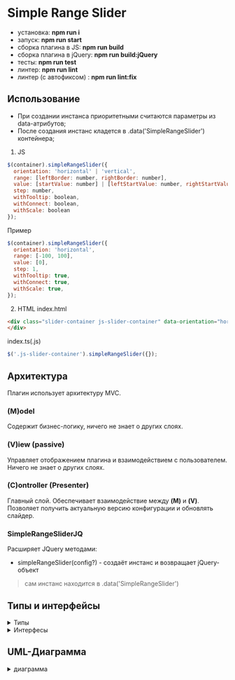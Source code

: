 # Simple Range Slider
 - установка: **npm run i**  
 - запуск: **npm run start** 
 - сборка плагина в JS: **npm run build**  
 - сборка плагина в jQuery: **npm run build:jQuery** 
 - тесты: **npm run test**  
 - линтер: **npm run lint**  
 - линтер (с автофиксом) : **npm run lint:fix**
## Использование
 - При создании инстанса приоритетными считаются параметры из data-атрибутов;
 - После создания инстанс кладется в .data('SimpleRangeSlider') контейнера;
1) JS
```js
$(container).simpleRangeSlider({
  orientation: 'horizontal' | 'vertical',
  range: [leftBorder: number, rightBorder: number],
  value: [startValue: number] | [leftStartValue: number, rightStartValue: number],
  step: number,
  withTooltip: boolean,
  withConnect: boolean,
  withScale: boolean
});
```
Пример
```js
$(container).simpleRangeSlider({
  orientation: 'horizontal',
  range: [-100, 100],
  value: [0],
  step: 1,
  withTooltip: true,
  withConnect: true,
  withScale: true,
});
```
2) HTML
index.html
```html
<div class="slider-container js-slider-container" data-orientation="horizontal" data-value="10" data-range="0,100" data-step="1" data-withConnect="true" data-withTooltip="true" data-withScale="true">
</div>
```
index.ts(.js)
```js
$('.js-slider-container').simpleRangeSlider({});
```

## Архитектура
Плагин использует архитектуру MVC.
### (M)odel
Содержит бизнес-логику, ничего не знает о других слоях.
### (V)iew (passive)
Управляет отображением плагина и взаимодействием с пользователем. Ничего не знает о других слоях.
### (C)ontroller (Presenter)
Главный слой. Обеспечивает взаимодействие между **(M)** и **(V)**. Позволяет получить актуальную версию конфигурации и обновлять слайдер.


### SimpleRangeSliderJQ
Расширяет JQuery методами:  
 - simpleRangeSlider(config?) - создаёт инстанс и возвращает jQuery-объект
 > сам инстанс находится в .data('SimpleRangeSlider')

## Типы и интерфейсы
<details><summary>Типы</summary>
<p>

```js
type ConfigOrientation = 'horizontal' | 'vertical';
type ConfigRange = [number, number];
type PointerValue = [number] | [number, number];
type PointerPosition = PointerValue;
interface SliderData extends ObjectKeyString {
  position?: number,
  positions: PointerPosition,
  value?: number,
  values: PointerValue,
  index: number,
  activePointerIndex: number
}
type ViewData = Pick<SliderData, 'position' | 'value' | 'activePointerIndex'>;
type PointerData = Required<Pick<SliderData, 'position' | 'index'>>;
type ScaleData = Required<Pick<SliderData, 'value'>>;
type InputTextData = Required<Pick<SliderData, 'value' | 'index'>>;
type ModelData = Pick<SliderData, 'positions' | 'values' | 'index'>;
```

</p></details>

<details><summary>Интерфесы</summary>
<p>

```js
interface ObjectKeyString {
  [key: string]: any;
}
interface UserConfigList extends ObjectKeyString {
  orientation?: ConfigOrientation;
  values?: PointerValue;
  range?: ConfigRange;
  step?: number;
  withConnect?: boolean;
  withTooltip?: boolean;
  withScale?: boolean;
}
interface CompleteConfigList extends Required<UserConfigList> {
}
interface ViewUpdateList extends Omit<CompleteConfigList, 'step'> {
  positions: PointerPosition,
}
interface ViewCallback {
  (viewData: ViewData): void
}
interface PointerCallback {
  (pointerData: PointerData): void
}
interface ScaleCallback {
  (scaleData: ScaleData): void
}
interface InputTextCallback {
  (inputTextData: InputTextData): void
}
interface ModelCallback {
  (modelData: ModelData): void
}
interface JQuery {
  simpleRangeSlider(config?: UserConfigList): JQuery
}
interface ViewEntities extends ObjectKeyString {
  pointers: Pointer[],
  connect?: Connect | null,
  scale?: Scale | null,
}
```

</p></details>

## UML-Диаграмма
<details><summary>диаграмма</summary>
<p>
 
 ![slider](https://user-images.githubusercontent.com/21785370/143451297-f49a587e-c458-4ff9-85ed-c9b70f69b5a2.png)

 </p></details>
